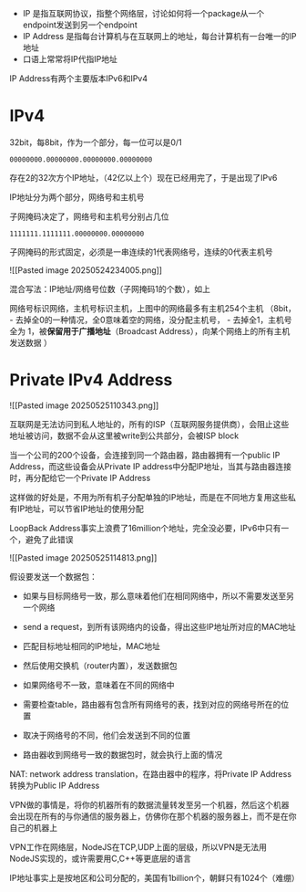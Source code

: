 
- IP 是指互联网协议，指整个网络层，讨论如何将一个package从一个endpoint发送到另一个endpoint
- IP Address 是指每台计算机与在互联网上的地址，每台计算机有一台唯一的IP地址
- 口语上常常将IP代指IP地址

IP Address有两个主要版本IPv6和IPv4

# IPv4

32bit，每8bit，作为一个部分，每一位可以是0/1

`00000000.00000000.00000000.00000000`

存在2的32次方个IP地址，（42亿以上个）现在已经用完了，于是出现了IPv6

IP地址分为两个部分，网络号和主机号

子网掩码决定了，网络号和主机号分别占几位

`1111111.1111111.00000000.00000000`

子网掩码的形式固定，必须是一串连续的1代表网络号，连续的0代表主机号

![[Pasted image 20250524234005.png]]

混合写法：IP地址/网络号位数（子网掩码1的个数），如上

网络号标识网络，主机号标识主机，上图中的网络最多有主机254个主机
（8bit，
	- 去掉全0的一种情况，全0意味着空的网络，没分配主机号，
	- 去掉全1，主机号全为 1，被**保留用于广播地址**（Broadcast Address），向某个网络上的所有主机发送数据
    ）

# Private IPv4 Address

![[Pasted image 20250525110343.png]]

互联网是无法访问到私人地址的，所有的ISP（互联网服务提供商），会阻止这些地址被访问，数据不会从这里被write到公共部分，会被ISP block

当一个公司的200个设备，会连接到同一个路由器，路由器拥有一个public IP Address，而这些设备会从Private IP address中分配IP地址，当其与路由器连接时，再分配给它一个Private IP Address

这样做的好处是，不用为所有机子分配单独的IP地址，而是在不同地方复用这些私有IP地址，可以节省IP地址的使用分配

LoopBack Address事实上浪费了16million个地址，完全没必要，IPv6中只有一个，避免了此错误

![[Pasted image 20250525114813.png]]

假设要发送一个数据包：

- 如果与目标网络号一致，那么意味着他们在相同网络中，所以不需要发送至另一个网络
- send a request，到所有该网络内的设备，得出这些IP地址所对应的MAC地址
- 匹配目标地址相同的IP地址，MAC地址
- 然后使用交换机（router内置），发送数据包

- 如果网络号不一致，意味着在不同的网络中
- 需要检查table，路由器有包含所有网络号的表，找到对应的网络号所在的位置
- 取决于网络号的不同，他们会发送到不同的位置
- 路由器收到网络号一致的数据包时，就会执行上面的情况

NAT: network address translation，在路由器中的程序，将Private IP Address 转换为Public IP Address

VPN做的事情是，将你的机器所有的数据流量转发至另一个机器，然后这个机器会出现在所有的与你通信的服务器上，仿佛你在那个机器的服务器上，而不是在你自己的机器上

VPN工作在网络层，NodeJS在TCP,UDP上面的层级，所以VPN是无法用NodeJS实现的，或许需要用C,C++等更底层的语言

IP地址事实上是按地区和公司分配的，美国有1billion个，朝鲜只有1024个（难绷）

